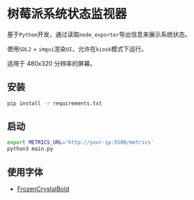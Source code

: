 # 树莓派系统状态监视器

基于`Python`开发，通过读取`node_exporter`导出信息来展示系统状态。

使用`SDL2` + `imgui`渲染`UI`，允许在`kiosk`模式下运行。

适用于 480x320 分辨率的屏幕。

## 安装

```bash
pip install -r requirements.txt
```

## 启动

```bash
export METRICS_URL='http://your-ip:9100/metrics'
python3 main.py
```

## 使用字体

- [FrozenCrystalBold](https://www.fontspace.com/frozen-crystal-font-f33002)
